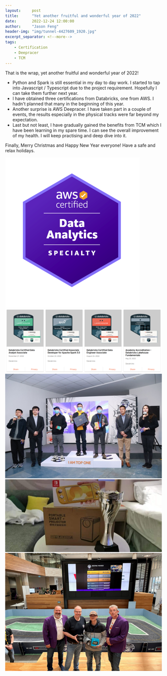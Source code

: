 ```yaml
---
layout:     post
title:      "Yet another fruitful and wonderful year of 2022"
date:       2022-12-24 12:00:00
author:     "Jason Feng"
header-img: "img/tunnel-4427609_1920.jpg"
excerpt_separator: <!--more-->
tags:
    - Certification
    - Deepracer
    - TCM
---
```


That is the wrap, yet another fruitful and wonderful year of 2022!
<!--more-->
- Python and Spark is still essential in my day to day work. I started to tap into Javascript / Typescript due to the project requirement. Hopefully I can take them further next year.
- I have obtained three certifications from Databricks, one from AWS. I hadn't planned that many in the beginning of this year.
- Another surprise is AWS Deepracer. I have taken part in a couple of events, the results especially in the physical tracks were far beyond my expectation.
- Last but not least, I have gradually gained the benefits from TCM which I have been learning in my spare time. I can see the overall improvement of my health. I will keep practising and deep dive into it.

Finally, Merry Christmas and Happy New Year everyone! Have a safe and relax holidays.

![](/img/2022-12-24-aws-das.png)
![](/img/2022-12-24-dbk-cert.png)
![](/img/2022-02-28-aws-deepracer.jpeg)
![](/img/2022-12-28-deepraer-reward.jpg)
![](/img/2022-11-18-westpac-deepracer.png)